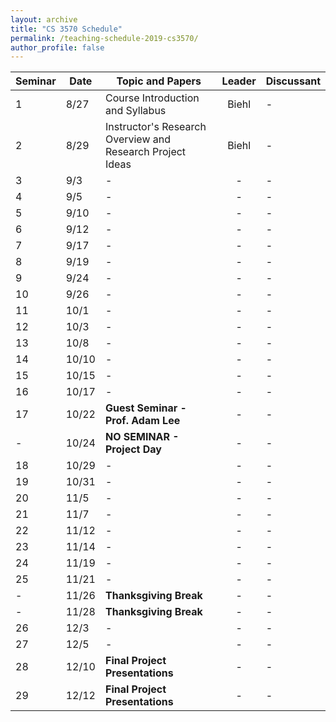 ```yaml
---
layout: archive
title: "CS 3570 Schedule"
permalink: /teaching-schedule-2019-cs3570/
author_profile: false
---
```


| **Seminar** | **Date** | **Topic and Papers**  | **Leader** | **Discussant**
|---|---|---|:---:|:---|
| 1 | 8/27 | Course Introduction and Syllabus | Biehl | - |
| 2 | 8/29 | Instructor's Research Overview and Research Project Ideas | Biehl | - |
| 3 | 9/3  | - | -| -|
| 4 | 9/5  | - | -| -|
| 5 | 9/10  | - | -| -|
| 6 | 9/12  | - | -| -|
| 7 | 9/17  | - | -| -|
| 8 | 9/19  | - | -| -|
| 9 | 9/24  | - | -| -|
| 10| 9/26  | - | -| -|
| 11| 10/1  | - | -| -|
| 12| 10/3  | - | -| -|
| 13| 10/8  | - | -| -|
| 14| 10/10 | - | -| -|
| 15| 10/15 | - | -| -|
| 16| 10/17 | - | -| -|
| 17| 10/22 | **Guest Seminar - Prof. Adam Lee** | -| -|
| - | 10/24 | **NO SEMINAR - Project Day** | -| -|
| 18| 10/29 | - | -| -|
| 19| 10/31 | - | -| -|
| 20| 11/5  | - | -| -|
| 21| 11/7  | - | -| -|
| 22| 11/12 | - | -| -|
| 23| 11/14 | - | -| -|
| 24| 11/19 | - | -| -|
| 25| 11/21 | - | -| -|
| - | 11/26 | **Thanksgiving Break** | -| -|
| - | 11/28 | **Thanksgiving Break** | -| -|
| 26| 12/3  | - | -| -|
| 27| 12/5  | - | -| -|
| 28| 12/10 | **Final Project Presentations** | -| -|
| 29| 12/12 | **Final Project Presentations** | -| -|
